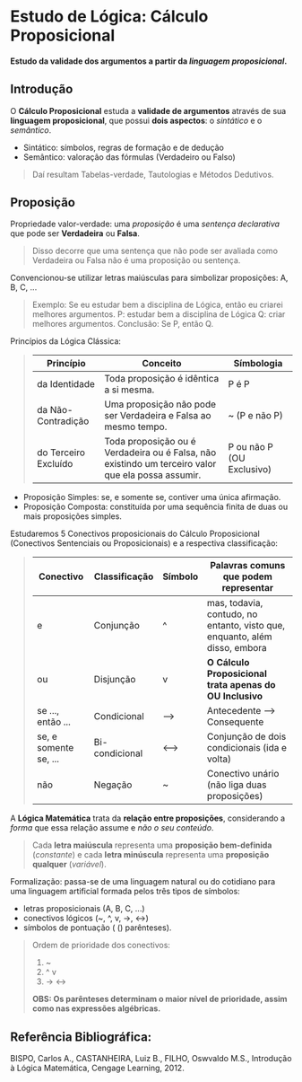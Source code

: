 # Estudo de Lógica: Cálculo Proposicional
#### Estudo da validade dos argumentos a partir da *linguagem proposicional*.

## Introdução
O **Cálculo Proposicional** estuda a **validade de argumentos** através de sua **linguagem proposicional**, que possui **dois aspectos**: o *sintático* e o *semântico*.
- Sintático: símbolos, regras de formação e de dedução
- Semântico: valoração das fórmulas (Verdadeiro ou Falso)
> Daí resultam Tabelas-verdade, Tautologias e Métodos Dedutivos.

## Proposição
Propriedade valor-verdade: uma *proposição* é uma *sentença declarativa* que pode ser **Verdadeira** ou **Falsa**.
> Disso decorre que uma sentença que não pode ser avaliada como Verdadeira ou Falsa não é uma proposição ou sentença.

Convencionou-se utilizar letras maiúsculas para simbolizar proposições: A, B, C, ...
> Exemplo: Se eu estudar bem a disciplina de Lógica, então eu criarei melhores argumentos.
> P: estudar bem a disciplina de Lógica
> Q: criar melhores argumentos.
> Conclusão: Se P, então Q.

Princípios da Lógica Clássica:
>| Princípio              | Conceito                                                                                           | Símbologia                 |
>| ---------------------- |----------------------------------------------------------------------------------------------------| -------------------------- |
>| da Identidade          | Toda proposição é idêntica a si mesma.                                                             | P é P                      |
>| da Não-Contradição     | Uma proposição não pode ser Verdadeira e Falsa ao mesmo tempo.                                     | ~ (P e não P)              |
>| do Terceiro Excluído   | Toda proposição ou é Verdadeira ou é Falsa, não existindo um terceiro valor que ela possa assumir. | P ou não P (OU Exclusivo)  |

- Proposição Simples: se, e somente se, contiver uma única afirmação.
- Proposição Composta: constituída por uma sequência finita de duas ou mais proposições simples.

Estudaremos 5 Conectivos proposicionais do Cálculo Proposicional (Conectivos Sentenciais ou Proposicionais) e a respectiva classificação:
>| Conectivo              | Classificação          | Símbolo  | Palavras comuns que podem representar                                             |
>| ---------------------- | ---------------------- | -------- | --------------------------------------------------------------------------------- |
>| e                      | Conjunção              |    ^     |    mas, todavia, contudo, no entanto, visto que, enquanto, além disso, embora     |
>| ou                     | Disjunção              |    v     |    **O Cálculo Proposicional trata apenas do OU Inclusivo**                       |
>| se ..., então ...      | Condicional            |   -->    |    Antecedente --> Consequente                                                    |
>| se, e somente se, ...  | Bi-condicional         |   <-->   |    Conjunção de dois condicionais (ida e volta)                                   |
>| não                    | Negação                |    ~     |    Conectivo unário (não liga duas proposições)                                   |

A **Lógica Matemática** trata da **relação entre proposições**, considerando a *forma* que essa relação assume e *não o seu conteúdo*.
> Cada **letra maiúscula** representa uma **proposição bem-definida** (*constante*) e cada **letra minúscula** representa uma **proposição qualquer** (*variável*).

Formalização: passa-se de uma linguagem natural ou do cotidiano para uma linguagem artificial formada pelos três tipos de símbolos: 
- letras proposicionais (A, B, C, ...)
- conectivos lógicos (~, ^, v, ->, <->) 
- símbolos de pontuação ( () parênteses).

> Ordem de prioridade dos conectivos:
> 1. ~
> 2. ^ v
> 3. -> <->
> 
> **OBS: Os parênteses determinam o maior nível de prioridade, assim como nas expressões algébricas.**








## Referência Bibliográfica:
BISPO, Carlos A., CASTANHEIRA, Luiz B., FILHO, Oswvaldo M.S., Introdução à Lógica Matemática, Cengage Learning, 2012.








